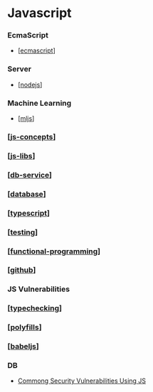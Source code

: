 # Javascript

### EcmaScript

- [[ecmascript]]

### Server

- [[nodejs]]

### Machine Learning

- [[mljs]]

### [[js-concepts]]

### [[js-libs]]

### [[db-service]]

### [[database]]

### [[typescript]]

### [[testing]]

### [[functional-programming]]

### [[github]]

### JS Vulnerabilities

### [[typechecking]]

### [[polyfills]]

### [[babeljs]]

### DB

- [Commong Security Vulnerabilities Using JS](https://www.securecoding.com/most-common-security-vulnerabilities-using-javascript/?ck_subscriber_id=963411583)

[//begin]: # "Autogenerated link references for markdown compatibility"
[ecmascript]: ecmascript/ecmascript "Ecmascript"
[nodejs]: nodejs/nodejs "Node JS"
[mljs]: mljs/mljs "ML for JS"
[js-concepts]: js-concepts/js-concepts "JS Concepts"
[js-libs]: js-libs/js-libs "JS Libs"
[db-service]: ../db-service/db-service "DB as a Service"
[database]: ../database/database "Database"
[typescript]: typechecking/typescript/typescript "TypeScript"
[testing]: testing/testing "Testing"
[functional-programming]: ../functional-programming/functional-programming "Functional Programming"
[github]: ../github "Github"
[typechecking]: typechecking/typechecking "Typechecking"
[polyfills]: polyfills "Polyfills"
[babeljs]: js-libs/babeljs "Babel JS"
[//end]: # "Autogenerated link references"
